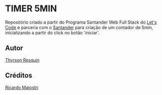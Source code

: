 # TIMER 5MIN
Repositório criado a partir do Programa Santander Web Full Stack do [Let's Code](https://www.letscode.com.br/) e parceria com o [Santander](https://www.santander.com.br/)
para criação de um contador de 5min, inicializando a partir do click no botão 'iniciar'.

## Autor
[Thyrson Resquin](https://www.linkedin.com/in/thyrson-resquin/)

## Créditos
[Ricardo Maiostri](https://github.com/maiostri)

